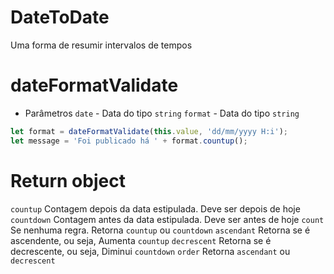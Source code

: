 # DateToDate
Uma forma de resumir intervalos de tempos

# dateFormatValidate
+ Parâmetros
`date` - Data do tipo `string`
`format` - Data do tipo `string`

``` javascript
let format = dateFormatValidate(this.value, 'dd/mm/yyyy H:i');
let message = 'Foi publicado há ' + format.countup();
```

# Return object
`countup`  Contagem depois da data estipulada. Deve ser depois de hoje
`countdown` Contagem antes da data estipulada. Deve ser antes de hoje
`count` Se nenhuma regra. Retorna `countup` ou `countdown`
`ascendant` Retorna se é ascendente, ou seja, Aumenta `countup`
`decrescent` Retorna se é decrescente, ou seja, Diminui `countdown`
`order` Retorna `ascendant` ou `decrescent`

































